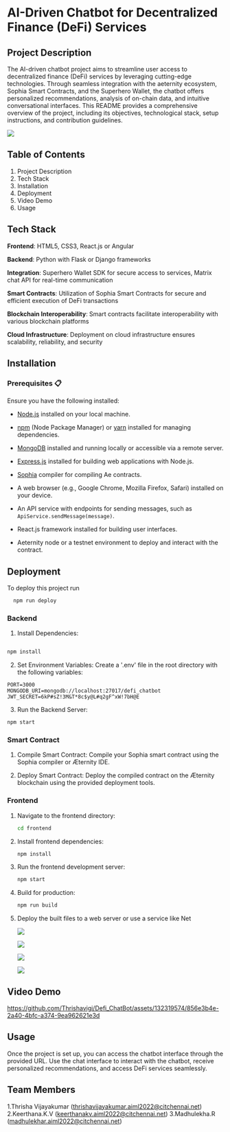 # AI-Driven Chatbot for Decentralized Finance (DeFi) Services
## Project Description
The AI-driven chatbot project aims to streamline user access to decentralized finance (DeFi) services by leveraging cutting-edge technologies. Through seamless integration with the aeternity ecosystem, Sophia Smart Contracts, and the Superhero Wallet, the chatbot offers personalized recommendations, analysis of on-chain data, and intuitive conversational interfaces. This README provides a comprehensive overview of the project, including its objectives, technological stack, setup instructions, and contribution guidelines.

![](https://github.com/Thrishavigi/Defi_ChatBot/blob/main/chatbot_front%20.jpg?raw=true)
## Table of Contents
1. Project Description
2. Tech Stack
3. Installation
5. Deployment
6. Video Demo
7. Usage
   
## Tech Stack
**Frontend**: HTML5, CSS3, React.js or Angular

**Backend**: Python with Flask or Django frameworks

**Integration**: Superhero Wallet SDK for secure access to services, Matrix chat API for real-time communication

**Smart Contracts**: Utilization of Sophia Smart Contracts for secure and efficient execution of DeFi transactions

**Blockchain Interoperability**: Smart contracts facilitate interoperability with various blockchain platforms

**Cloud Infrastructure**: Deployment on cloud infrastructure ensures scalability, reliability, and security

## Installation

### Prerequisites 📋

Ensure you have the following installed:

- [Node.js](https://nodejs.org/) installed on your local machine.
- [npm](https://www.npmjs.com/) (Node Package Manager) or [yarn](https://yarnpkg.com/) installed for managing dependencies.


- [MongoDB](https://www.mongodb.com/) installed and running locally or accessible via a remote server.


- [Express.js](https://expressjs.com/) installed for building web applications with Node.js.

- [Sophia](https://aeternity.com/aepp-sophia/) compiler for compiling Ae contracts.

- A web browser (e.g., Google Chrome, Mozilla Firefox, Safari) installed on your device.

- An API service with endpoints for sending messages, such as `ApiService.sendMessage(message)`.

- React.js framework installed for building user interfaces.

- Aeternity node or a testnet environment to deploy and interact with the contract.

## Deployment

To deploy this project run

```bash
  npm run deploy
```

### Backend 
1. Install Dependencies:

```bash

npm install
```

2. Set Environment Variables:
Create a '.env' file in the root directory with the following variables:

```env
PORT=3000
MONGODB_URI=mongodb://localhost:27017/defi_chatbot
JWT_SECRET=6kP#sZ!3M&T*8c$y@L#q2gF^xW!7bH@E
```
3. Run the Backend Server:

```bash
npm start
```
### Smart Contract 
1. Compile Smart Contract:
Compile your Sophia smart contract using the Sophia compiler or Æternity IDE.

2. Deploy Smart Contract:
Deploy the compiled contract on the Æternity blockchain using the provided deployment tools.


### Frontend

1. Navigate to the frontend directory:
    ```bash
    cd frontend
    ```

2. Install frontend dependencies:
    ```bash
    npm install
    ```

3. Run the frontend development server:
    ```bash
    npm start
    ```

4. Build for production:
    ```bash
    npm run build
    ```

5. Deploy the built files to a web server or use a service like Net

   ![](https://github.com/Thrishavigi/Defi_ChatBot/blob/main/Defi_ChatBot/defi-chatbot/1.jpg?raw=true)
   
   ![](https://github.com/Thrishavigi/Defi_ChatBot/blob/main/Defi_ChatBot/defi-chatbot/2.jpg?raw=true)
   
   ![](https://github.com/Thrishavigi/Defi_ChatBot/blob/main/Defi_ChatBot/defi-chatbot/3.jpg?raw=true)
   
   ![](https://github.com/Thrishavigi/Defi_ChatBot/blob/main/Defi_ChatBot/defi-chatbot/4.jpg?raw=true)

## Video Demo

https://github.com/Thrishavigi/Defi_ChatBot/assets/132319574/856e3b4e-2a40-4bfc-a374-9ea962621e3d


## Usage
Once the project is set up, you can access the chatbot interface through the provided URL. Use the chat interface to interact with the chatbot, receive personalized recommendations, and access DeFi services seamlessly.

## Team Members
1.Thrisha Vijayakumar (thrishavijayakumar.aiml2022@citchennai.net)
2.Keerthana.K.V (keerthanakv.aiml2022@citchennai.net)
3.Madhulekha.R (madhulekhar.aiml2022@citchennai.net)
